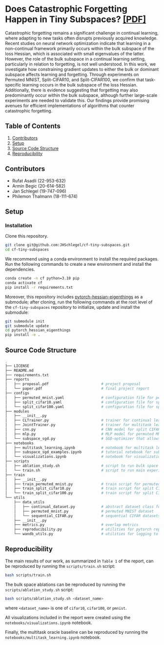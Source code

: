 # Does Catastrophic Forgetting Happen in Tiny Subspaces? [[PDF]](reports/paper.pdf)
Catastrophic forgetting remains a significant challenge in continual learning, where adapting to new tasks often disrupts previously acquired knowledge. Recent studies on neural network optimization indicate that learning in a non-continual framework primarily occurs within the bulk subspace of the loss Hessian, which is associated with small eigenvalues of the latter. However, the role of the bulk subspace in a continual learning setting, particularly in relation to forgetting, is not well understood. In this work, we investigate how constraining gradient updates to either the bulk or dominant subspace affects learning and forgetting. Through experiments on Permuted MNIST, Split-CIFAR10, and Split-CIFAR100, we confirm that task-specific learning occurs in the bulk subspace of the loss Hessian. Additionally, there is evidence suggesting that forgetting may also predominantly occur within the bulk subspace, although further large-scale experiments are needed to validate this. Our findings provide promising avenues for efficient implementations of algorithms that counter catastrophic forgetting.
## Table of Contents

1. [Contributors](#contributors)
2. [Setup](#setup)
3. [Source Code Structure](#source-code-structure)
4. [Reproducibility](#reproducibility)

## Contributors

- Rufat Asadli (22-953-632)
- Armin Begic (20-614-582)
- Jan Schlegel (19-747-096)
- Philemon Thalmann (18-111-674)

## Setup

### Installation

Clone this repository.
```bash
git clone git@github.com:JHSchlegel/cf-tiny-subspaces.git
cd cf-tiny-subspaces
```

We recommend using a conda environment to install the required packages. Run the following commands to create a new environment and install the dependencies.
```bash
conda create -n cf python=3.10 pip
conda activate cf
pip install -r requirements.txt
```

Moreover, this repository includes [pytorch-hessian-eigenthings](https://github.com/noahgolmant/pytorch-hessian-eigenthings/tree/master) as a submodule; after cloning, run the following commands at the root level of the `cf-tiny-subspaces` repository to initialize, update and install the submodule:

```bash
git submodule init 
git submodule update
cd pytorch_hessian_eigenthings
pip install -e .
```

## Source Code Structure

```bash
.
├── LICENSE                  
├── README.md
├── requirements.txt
├── reports
│   ├── proposal.pdf                        # project proposal
│   └── paper.pdf                           # final project report
├── configs
│   ├── permuted_mnist.yaml                 # configuration file for permuted MNIST
│   ├── split_cifar10.yaml                  # configuration file for split CIFAR-10
│   └── split_cifar100.yaml                 # configuration file for split CIFAR-100
├── modules
│   ├── __init__.py
│   ├── CLTrainer.py                        # trainer for continual learning
│   ├── JointTrainer.py                     # trainer for multitask learning
│   ├── cnn.py                              # CNN model for split CIFAR-10 and split CIFAR-100
│   ├── mlp.py                              # MLP model for permuted MNIST
│   └── subspace_sgd.py                     # SGD-optimizer that allows for gradient projection into a supspace
├── notebooks
│   ├── multitask_learning.ipynb            # notebook for multitask learning
│   ├── subspace_sgd_examples.ipynb         # tutorial notebook for subspace-SGD
│   └── visualizations.ipynb                # notebook for visualizations
├── scripts
│   ├── ablation_study.sh                   # script to run bulk space ablations
│   └── train.sh                            # script to run main experiments
├── train
│   ├── __init__.py
│   ├── train_permuted_mnist.py             # train script for permuted MNIST
│   ├── train_split_cifar10.py              # train script for split CIFAR-10
│   └── train_split_cifar100.py             # train script for split CIFAR-100
└── utils
    ├── data_utils
    │   ├── continual_dataset.py            # abstract dataset class for continual learning
    │   ├── permuted_mnist.py               # permuted MNIST dataset
    │   └── sequential_CIFAR.py             # sequential CIFAR datasets
    ├── __init__.py
    ├── metrics.py                          # overlap metrics
    ├── reproducibility.py                  # utilities for pytorch reproducibility
    └── wandb_utils.py                      # utilities for logging to wandb
```

## Reproducibility

The main results of our work, as summarized in `Table 1` of the report, can be reproduced by running the `scripts/train.sh` script:
```bash
bash scripts/train.sh
```  

The bulk space ablations can be reproduced by running the `scripts/ablation_study.sh` script:
```bash
bash scripts/ablation_study.sh <dataset_name>
```
where `<dataset_name>` is one of `cifar10`, `cifar100`, or `pmnist`.


All visualizations included in the report were created using the `notebooks/visualizations.ipynb` notebook.

Finally, the multitask oracle baseline can be reproduced by running the `notebooks/multitask_learning.ipynb` notebook.
